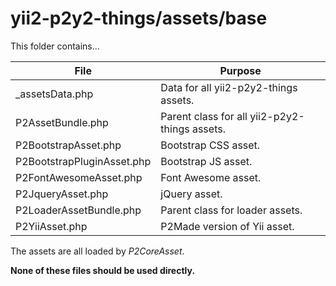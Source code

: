yii2-p2y2-things/assets/base
====

This folder contains...

File | Purpose
---- | -----------
_assetsData.php | Data for all yii2-p2y2-things assets.
P2AssetBundle.php | Parent class for all yii2-p2y2-things assets.
P2BootstrapAsset.php | Bootstrap CSS asset.
P2BootstrapPluginAsset.php | Bootstrap JS asset.
P2FontAwesomeAsset.php | Font Awesome asset.
P2JqueryAsset.php | jQuery asset.
P2LoaderAssetBundle.php |  Parent class for loader assets.
P2YiiAsset.php | P2Made version of Yii asset.

The assets are all loaded by *P2CoreAsset*.

**None of these files should be used directly.**
